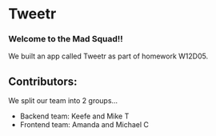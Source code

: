 # Tweetr

 ### Welcome to the Mad Squad!!

We built an app called Tweetr as part of homework W12D05.  


## Contributors:

We split our team into 2 groups...

- Backend team: Keefe and Mike T
- Frontend team: Amanda and Michael C
